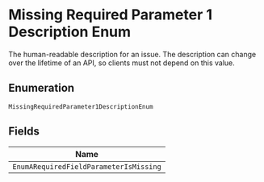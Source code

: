 
# Missing Required Parameter 1 Description Enum

The human-readable description for an issue. The description can change over the lifetime of an API, so clients must not depend on this value.

## Enumeration

`MissingRequiredParameter1DescriptionEnum`

## Fields

| Name |
|  --- |
| `EnumARequiredFieldParameterIsMissing` |

